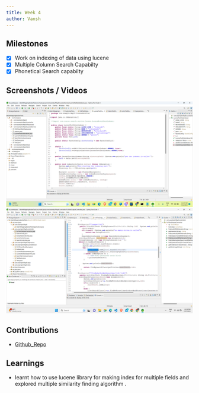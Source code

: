 ```yaml
---
title: Week 4
author: Vansh
---
```


## Milestones
- [X] Work on indexing of data using lucene
- [X] Multiple Column Search Capabilty 
- [X] Phonetical Search capabilty

## Screenshots / Videos 
![Data_Indexing_using_Lucene](docs\2023\ABDM\Loinc-India\updates\assets\image-3.png)
![Controller_For_Search_Api](docs\2023\ABDM\Loinc-India\updates\assets\image-6.png)
## Contributions
- [Github_Repo](https://github.com/kiranma72/loinc-india)

## Learnings
- learnt how to use lucene library for making index for multiple fields and explored multiple similarity finding algorithm .